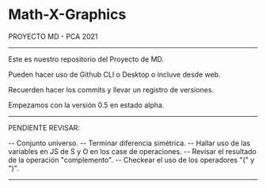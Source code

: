# Math-X-Graphics
PROYECTO MD - PCA 2021

****************************************************************

Este es nuestro repositorio del Proyecto de MD.

Pueden hacer uso de Github CLI o Desktop o incluve desde web.

Recuerden hacer los commits y llevar un registro de versiones.

Empezamos con la versión 0.5 en estado alpha.


***************************************************************
PENDIENTE REVISAR:

-- Conjunto universo.
-- Terminar diferencia simétrica.
-- Hallar uso de las variables en JS de S y O en los case de operaciones.
-- Revisar el resultado de la operación "complemento".
-- Checkear el uso de los operadores "(" y ")".

***************************************************************

